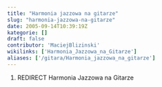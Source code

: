 ```yaml
---
title: "Harmonia jazzowa na gitarze"
slug: "harmonia-jazzowa-na-gitarze"
date: 2005-09-14T10:39:19Z
kategorie: []
draft: false
contributor: 'MaciejBlizinski'
wikilinks: ['Harmonia_Jazzowa_na_Gitarze']
aliases: ['/gitara/Harmonia_jazzowa_na_gitarze']
---
```

1.  REDIRECT Harmonia Jazzowa na
    Gitarze<!-- link nie odnosił się do niczego: 'Harmonia jazzowa na gitarze' ('content/Harmonia_jazzowa_na_gitarze.md') links to 'Harmonia_Jazzowa_na_Gitarze' ('content/Harmonia_Jazzowa_na_Gitarze.md') and that does not exist -->
